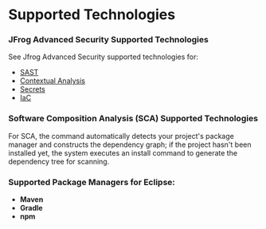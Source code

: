 # Supported Technologies

### JFrog Advanced Security Supported Technologies

See Jfrog Advanced Security supported technologies for:

* [SAST](../../../products/advanced-security/features-and-capabilities/sast/)
* [Contextual Analysis ](../../../products/advanced-security/features-and-capabilities/contextual-analysis-of-cves.md)
* [Secrets](../../../products/advanced-security/features-and-capabilities/secrets-scans.md)
* [IaC](../../../products/advanced-security/features-and-capabilities/misconfigurations-scans.md)

### Software Composition Analysis (SCA) Supported Technologies

For SCA, the command automatically detects your project's package manager and constructs the dependency graph; if the project hasn't been installed yet, the system executes an install command to generate the dependency tree for scanning.

### Supported Package Managers for Eclipse:

* **Maven**
* **Gradle**
* **npm**
